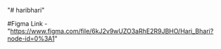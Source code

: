 "# haribhari" 

#Figma Link - "https://www.figma.com/file/6kJ2v9wUZO3aRhE2R9JBHO/Hari_Bhari?node-id=0%3A1"

